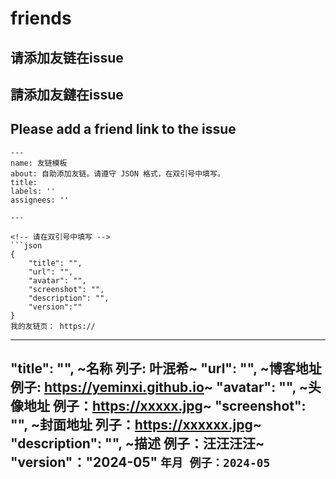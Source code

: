 # friends

## 请添加友链在issue
## 請添加友鏈在issue
## Please add a friend link to the issue

```
---
name: 友链模板
about: 自助添加友链。请遵守 JSON 格式，在双引号中填写。
title:
labels: ''
assignees: ''

---

<!-- 请在双引号中填写 -->
```json
{
    "title": "",
    "url": "",
    "avatar": "",
    "screenshot": "",
    "description": "",
    "version":""
}
我的友链页： https://

```
----
"title": "",
~名称 列子: 叶泯希~
"url": "",
~博客地址 例子: https://yeminxi.github.io~
"avatar": "",
~头像地址 例子：https://xxxxx.jpg~
"screenshot": "",
~封面地址 列子：https://xxxxxx.jpg~
"description": "",
~描述 例子：汪汪汪汪~
"version"："2024-05"
`年月 例子：2024-05`
----
